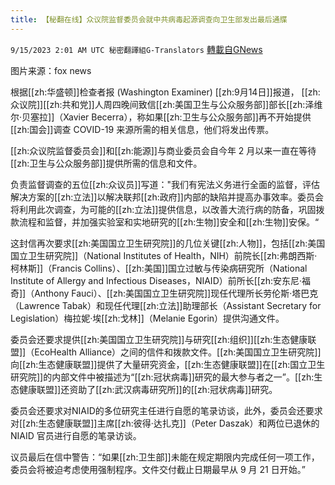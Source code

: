 ```yaml
---
title: 【秘翻在线】众议院监督委员会就中共病毒起源调查向卫生部发出最后通牒
---
```

`9/15/2023 2:01 AM UTC 秘密翻譯組G-Translators` [轉載自GNews](https://gnews.org/articles/1692828)

图片来源：fox news

根据[[zh:华盛顿]]检查者报 (Washington Examiner) [[zh:9月14日]]报道， [[zh:众议院]][[zh:共和党]]人周四晚间致信[[zh:美国卫生与公众服务部]]部长[[zh:泽维尔·贝塞拉]]（Xavier Becerra），称如果[[zh:卫生与公众服务部]]再不开始提供[[zh:国会]]调查 COVID-19 来源所需的相关信息，他们将发出传票。

[[zh:众议院监督委员会]]和[[zh:能源]]与商业委员会自今年 2 月以来一直在等待[[zh:卫生与公众服务部]]提供所需的信息和文件。

负责监督调查的五位[[zh:众议员]]写道："我们有宪法义务进行全面的监督，评估解决方案的[[zh:立法]]以解决联邦[[zh:政府]]内部的缺陷并提高办事效率。委员会将利用此次调查，为可能的[[zh:立法]]提供信息，以改善大流行病的防备，巩固拨款流程和监督，并加强实验室和实地研究的[[zh:生物]]安全和[[zh:生物]]安保。“

这封信再次要求[[zh:美国国立卫生研究院]]的几位关键[[zh:人物]]，包括[[zh:美国国立卫生研究院]]（National Institutes of Health，NIH）前院长[[zh:弗朗西斯·柯林斯]]（Francis Collins）、[[zh:美国]]国立过敏与传染病研究所（National Institute of Allergy and Infectious Diseases，NIAID）前所长[[zh:安东尼·福奇]]（Anthony Fauci）、[[zh:美国国立卫生研究院]]现任代理所长劳伦斯·塔巴克（Lawrence Tabak）和现任代理[[zh:立法]]助理部长（Assistant Secretary for Legislation）梅拉妮·埃[[zh:戈林]]（Melanie Egorin）提供沟通文件。

委员会还要求提供[[zh:美国国立卫生研究院]]与研究[[zh:组织]][[zh:生态健康联盟]]（EcoHealth Alliance）之间的信件和拨款文件。[[zh:美国国立卫生研究院]]向[[zh:生态健康联盟]]提供了大量研究资金，[[zh:生态健康联盟]]在[[zh:国立卫生研究院]]的内部文件中被描述为“[[zh:冠状病毒]]研究的最大参与者之一”。[[zh:生态健康联盟]]还资助了[[zh:武汉病毒研究所]]的[[zh:冠状病毒]]研究。

委员会还要求对NIAID的多位研究主任进行自愿的笔录访谈，此外，委员会还要求对[[zh:生态健康联盟]]主席[[zh:彼得·达扎克]]（Peter Daszak）和两位已退休的 NIAID 官员进行自愿的笔录访谈。

议员最后在信中警告：“如果[[zh:卫生部]]未能在规定期限内完成任何一项工作，委员会将被迫考虑使用强制程序。文件交付截止日期最早从 9 月 21 日开始。”
